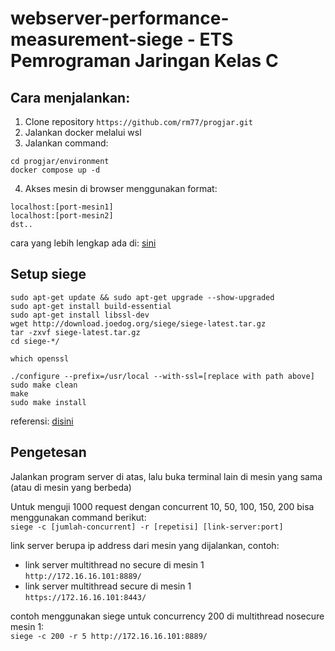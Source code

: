 # webserver-performance-measurement-siege - ETS Pemrograman Jaringan Kelas C

## Cara menjalankan:
1. Clone repository `https://github.com/rm77/progjar.git`
2. Jalankan docker melalui wsl
3. Jalankan command:
```
cd progjar/environment
docker compose up -d
```
4. Akses mesin di browser menggunakan format:
```
localhost:[port-mesin1]
localhost:[port-mesin2]
dst..
```
cara yang lebih lengkap ada di: <a href="https://github.com/rm77/progjar/tree/master/environment">sini</a>

## Setup siege
```
sudo apt-get update && sudo apt-get upgrade --show-upgraded
sudo apt-get install build-essential
sudo apt-get install libssl-dev
wget http://download.joedog.org/siege/siege-latest.tar.gz
tar -zxvf siege-latest.tar.gz
cd siege-*/

which openssl 

./configure --prefix=/usr/local --with-ssl=[replace with path above]
sudo make clean
make
sudo make install
```
referensi: <a href="https://stackoverflow.com/questions/42367606/siege-https-error-https-requires-libssl">disini</a>

## Pengetesan
Jalankan program server di atas, lalu buka terminal lain di mesin yang sama (atau di mesin yang berbeda)

Untuk menguji 1000 request dengan concurrent 10, 50, 100, 150, 200 bisa menggunakan command berikut: </br>
`siege -c [jumlah-concurrent] -r [repetisi] [link-server:port]`

link server berupa ip address dari mesin yang dijalankan, contoh: </br>
* link server multithread no secure di mesin 1 </br>
`http://172.16.16.101:8889/`
* link server multithread secure di mesin 1 </br>
`https://172.16.16.101:8443/`

contoh menggunakan siege untuk concurrency 200 di multithread nosecure mesin 1: <br>
`siege -c 200 -r 5 http://172.16.16.101:8889/`